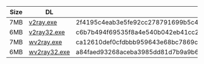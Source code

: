 |    Size   |     DL  | sha512sum |
|  ---  |  ---  |  ---  |
| 7MB | [v2ray.exe](https://cdn.jsdelivr.net/gh/googleians/v2ray-core@main/v2ray.exe) | 2f4195c4eab3e5fe92cc278791699b5c4a34e6c9b5ed9ae767d3a6dd68ea8f76f46f2b325258527c5a8ef4d42865831c696c8b80bef2453951ec4391b9ca78de |
| 6MB | [v2ray32.exe](https://cdn.jsdelivr.net/gh/googleians/v2ray-core@main/v2ray32.exe) | c6b7b494f69535f8a4e540b042eb41cc2bcc606e58d51b8cd0180fe1049a55b53ddd4eb6cc04eb55df6815cbcdb9741a7948b06854c8dbce134e01168f7c767a |
| 7MB | [wv2ray.exe](https://cdn.jsdelivr.net/gh/googleians/v2ray-core@main/wv2ray.exe) | ca12610def0cfdbbb959643e68bc7869c777035d703c2cb3ec84a17068fdede948a3e29a5ac7071527b407754e528e3d9ba530bb557b51ee13d069672fe119fc |
| 6MB | [wv2ray32.exe](https://cdn.jsdelivr.net/gh/googleians/v2ray-core@main/wv2ray32.exe) | a84faed93268aceba3985dd81d7b9a9b6fb6c0ce5b4bbf951719750151e1d865482ba7c00419cfa5e76626b0b4f5e2134caa357a99286a50f2cb8eaa02ff6a87 |
